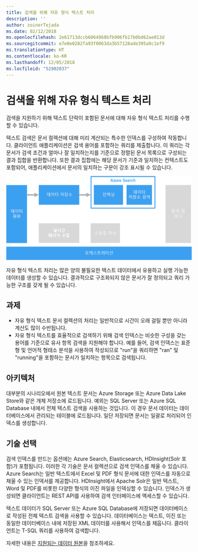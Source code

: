```yaml
---
title: 검색을 위해 자유 형식 텍스트 처리
description: ''
author: zoinerTejada
ms.date: 02/12/2018
ms.openlocfilehash: 2e61713dccb6064968bfb906fb17b0bd62ae013d
ms.sourcegitcommit: e7e0e0282fa93f0063da3b57128ade395a9c1ef9
ms.translationtype: HT
ms.contentlocale: ko-KR
ms.lasthandoff: 12/05/2018
ms.locfileid: "52902037"
---
```

# <a name="processing-free-form-text-for-search"></a>검색을 위해 자유 형식 텍스트 처리

검색을 지원하기 위해 텍스트 단락이 포함된 문서에 대해 자유 형식 텍스트 처리를 수행할 수 있습니다.

텍스트 검색은 문서 컬렉션에 대해 미리 계산되는 특수한 인덱스를 구성하여 작동합니다. 클라이언트 애플리케이션은 검색 용어를 포함하는 쿼리를 제출합니다. 이 쿼리는 각 문서가 검색 조건과 얼마나 잘 일치하는지를 기준으로 정렬된 문서 목록으로 구성되는 결과 집합을 반환합니다. 또한 결과 집합에는 해당 문서가 기준과 일치하는 컨텍스트도 포함되어, 애플리케이션에서 문서의 일치하는 구문이 강조 표시될 수 있습니다. 

![](./images/search-pipeline.png)

자유 형식 텍스트 처리는 많은 양의 불필요한 텍스트 데이터에서 유용하고 실행 가능한 데이터를 생성할 수 있습니다. 결과적으로 구조화되지 않은 문서가 잘 정의되고 쿼리 가능한 구조를 갖게 될 수 있습니다.


## <a name="challenges"></a>과제

- 자유 형식 텍스트 문서 컬렉션의 처리는 일반적으로 시간이 오래 걸릴 뿐만 아니라 계산도 많이 수반됩니다.
- 자유 형식 텍스트를 효율적으로 검색하기 위해 검색 인덱스는 비슷한 구성을 갖는 용어를 기준으로 유사 항목 검색을 지원해야 합니다. 예를 들어, 검색 인덱스는 표준형 및 언어적 형태소 분석을 사용하여 작성되므로 "run"을 쿼리하면 "ran" 및 "running"을 포함하는 문서가 일치하는 항목으로 검색됩니다.

## <a name="architecture"></a>아키텍처

대부분의 시나리오에서 원본 텍스트 문서는 Azure Storage 또는 Azure Data Lake Store와 같은 개체 저장소에 로드됩니다. 예외는 SQL Server 또는 Azure SQL Database 내에서 전체 텍스트 검색을 사용하는 것입니다. 이 경우 문서 데이터는 데이터베이스에서 관리되는 테이블에 로드됩니다. 일단 저장되면 문서는 일괄로 처리되어 인덱스를 생성합니다.

## <a name="technology-choices"></a>기술 선택

검색 인덱스를 만드는 옵션에는 Azure Search, Elasticsearch, HDInsight(Solr 포함)가 포함됩니다. 이러한 각 기술은 문서 컬렉션으로 검색 인덱스를 채울 수 있습니다. Azure Search는 일반 텍스트에서 Excel 및 PDF 형식 문서에 대한 인덱스를 자동으로 채울 수 있는 인덱서를 제공합니다. HDInsight에서 Apache Solr은 일반 텍스트, Word 및 PDF를 비롯한 다양한 형식의 이진 파일을 인덱싱할 수 있습니다. 인덱스가 생성되면 클라이언트는 REST API를 사용하여 검색 인터페이스에 액세스할 수 있습니다. 

텍스트 데이터가 SQL Server 또는 Azure SQL Database에 저장되면 데이터베이스로 작성된 전체 텍스트 검색을 사용할 수 있습니다. 데이터베이스는 텍스트, 이진 또는 동일한 데이터베이스 내에 저장된 XML 데이터를 사용해서 인덱스를 채웁니다. 클라이언트는 T-SQL 쿼리를 사용하여 검색합니다. 

자세한 내용은 [지원되는 데이터 원본](../technology-choices/search-options.md)을 참조하세요.
